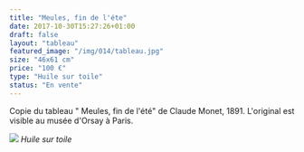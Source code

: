 ```yaml
---
title: "Meules, fin de l'éte"
date: 2017-10-30T15:27:26+01:00
draft: false
layout: "tableau"
featured_image: "/img/014/tableau.jpg"
size: "46x61 cm"
price: "100 €"
type: "Huile sur toile"
status: "En vente"
---
```


Copie du tableau " Meules, fin de l'été" de Claude Monet, 1891. L'original est visible au musée d'Orsay à Paris.

![](/img/014/tableau.jpg)
*Huile sur toile*